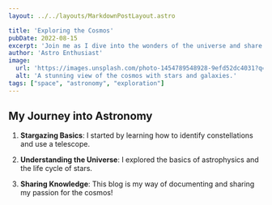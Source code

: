 ```yaml
---
layout: ../../layouts/MarkdownPostLayout.astro

title: 'Exploring the Cosmos'
pubDate: 2022-08-15
excerpt: 'Join me as I dive into the wonders of the universe and share my journey of discovery.'
author: 'Astro Enthusiast'
image:
  url: 'https://images.unsplash.com/photo-1454789548928-9efd52dc4031?q=80&w=880&auto=format&fit=crop&ixlib=rb-4.1.0&ixid=M3wxMjA3fDB8MHxwaG90by1wYWdlfHx8fGVufDB8fHx8fA%3D%3D'
  alt: 'A stunning view of the cosmos with stars and galaxies.'
tags: ["space", "astronomy", "exploration"]
---
```


## My Journey into Astronomy

1. **Stargazing Basics**: I started by learning how to identify constellations and use a telescope.

2. **Understanding the Universe**: I explored the basics of astrophysics and the life cycle of stars.

3. **Sharing Knowledge**: This blog is my way of documenting and sharing my passion for the cosmos!
